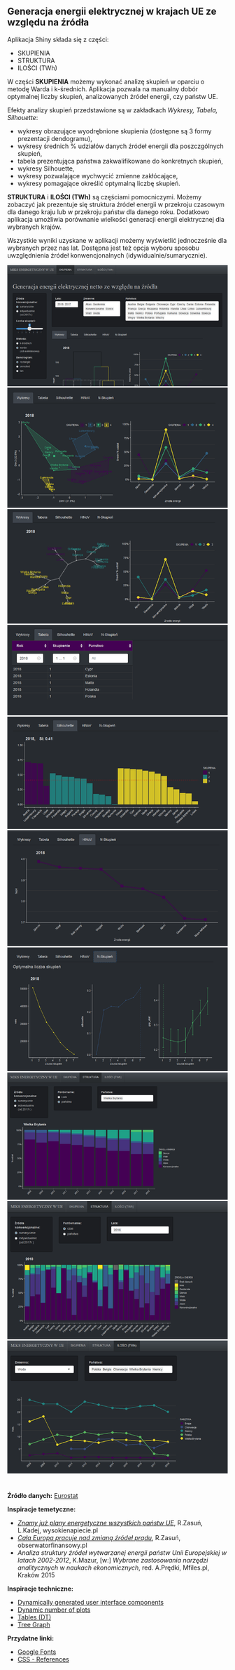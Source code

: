 
## Generacja energii elektrycznej w krajach UE ze względu na źródła

Aplikacja Shiny składa się z części:
* SKUPIENIA
* STRUKTURA
* ILOŚCI (TWh)

W części **SKUPIENIA** możemy wykonać analizę skupień w oparciu o metodę Warda i k-średnich. 
Aplikacja pozwala na manualny dobór optymalnej liczby skupień, analizowanych źródeł energii, czy państw UE. 

Efekty analizy skupień przedstawione są w zakładkach *Wykresy, Tabela, Silhouette*: 
* wykresy obrazujące wyodrębnione skupienia (dostępne są 3 formy prezentacji dendogramu),
* wykresy średnich % udziałów danych źródeł energii dla poszczgólnych skupień,
* tabela prezentująca państwa zakwalifikowane do konkretnych skupień,
* wykresy Silhouette,
* wykresy pozwalające wychwycić zmienne zakłócające,
* wykresy pomagające określić optymalną liczbę skupień.


**STRUKTURA** i **ILOŚCI (TWh)** są częściami pomocniczymi. 
Możemy zobaczyć jak prezentuje się struktura źródeł energii w przekroju czasowym dla danego kraju lub w przekroju państw dla danego roku. Dodatkowo aplikacja umożliwia porównanie wielkości generacji energii elektrycznej dla wybranych krajów.

Wszystkie wyniki uzyskane w aplikacji możemy wyświetlić jednocześnie dla wybranych przez nas lat. 
Dostępna jest też opcja wyboru sposobu uwzględnienia źródeł konwencjonalnych (idywidualnie/sumarycznie).


![shiny_mix_H01_2](./shiny_mix_png/shiny_mix_H01_2.png)
![shiny_mix_H02](./shiny_mix_png/shiny_mix_H02.png)
![shiny_mix_H03](./shiny_mix_png/shiny_mix_H03.png)
![shiny_mix_H04](./shiny_mix_png/shiny_mix_H04.png)
![shiny_mix_H05](./shiny_mix_png/shiny_mix_H05.png)
![shiny_mix_H06](./shiny_mix_png/shiny_mix_H06.png)
![shiny_mix_H07](./shiny_mix_png/shiny_mix_H07.png)
![shiny_mix_H08](./shiny_mix_png/shiny_mix_H08.png)
![shiny_mix_H09](./shiny_mix_png/shiny_mix_H09.png)
![shiny_mix_H10](./shiny_mix_png/shiny_mix_H10.png)


# 
**Źródło danych:** [Eurostat](http://appsso.eurostat.ec.europa.eu/nui/show.do?dataset=nrg_105m&lang=en)

**Inspiracje temetyczne:**
* *[Znamy już plany energetyczne wszystkich państw UE](https://wysokienapiecie.pl/17458-znamy-juz-plany-energetyczne-wszystkich-panstw-ue/)*, R.Zasuń, L.Kadej, wysokienapiecie.pl 
* *[Cała Europa pracuje nad zmianą źródeł prądu](https://www.obserwatorfinansowy.pl/forma/rotator/cala-europa-pracuje-nad-zmiana-zrodel-pradu/)*, R.Zasuń, obserwatorfinansowy.pl
* *Analiza struktury źródeł wytwarzanej energii państw Unii Europejskiej w latach 2002-2012*, K.Mazur, 
[w:] *Wybrane zastosowania narzędzi analitycznych w naukach ekonomicznych*, red. A.Prędki, Mfiles.pl, Kraków 2015

**Inspiracje techniczne:**
* [Dynamically generated user interface components](https://shiny.rstudio.com/gallery/dynamic-ui.html)
* [Dynamic number of plots](https://gist.github.com/wch/5436415/)
* [Tables (DT)](https://www.displayr.com/how-to-create-customized-tables-in-displayr-using-r/)
* [Tree Graph](http://www.gastonsanchez.com/visually-enforced/resources/2014/07/05/Pretty-tree-graph/)

**Przydatne linki:**
* [Google Fonts](https://fonts.google.com/?selection.family)
* [CSS - References](https://developer.mozilla.org/en-US/docs/Web/CSS)






